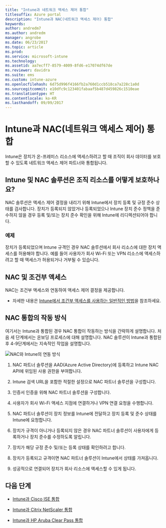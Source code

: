 ```yaml
---
title: "Intune과 네트워크 액세스 제어 통합"
titlesuffix: Azure portal
description: "Intune과 NAC(네트워크 액세스 제어) 통합"
keywords: 
author: andredm7
ms.author: andredm
manager: angrobe
ms.date: 06/23/2017
ms.topic: article
ms.prod: 
ms.service: microsoft-intune
ms.technology: 
ms.assetid: aa7ecff7-8579-4009-8fd6-e17074df67de
ms.reviewer: davidra
ms.suite: ems
ms.custom: intune-azure
ms.openlocfilehash: 6d75d996f4166fb2a760d1ccb518ca7a228c1a0d
ms.sourcegitcommit: e10dfc9c123401fabaaf5b487d459826c1510eae
ms.translationtype: HT
ms.contentlocale: ko-KR
ms.lasthandoff: 09/09/2017
---
```

# <a name="network-access-control-nac-integration-with-intune"></a>Intune과 NAC(네트워크 액세스 제어) 통합

Intune은 장치가 온-프레미스 리소스에 액세스하려고 할 때 조직이 회사 데이터를 보호할 수 있도록 네트워크 액세스 제어 파트너와 통합됩니다.

## <a name="how-do-intune-and-nac-solutions-help-protect-your-organization-resources"></a>Intune 및 NAC 솔루션은 조직 리소스를 어떻게 보호하나요?

NAC 솔루션은 액세스 제어 결정을 내리기 위해 Intune에서 장치 등록 및 규정 준수 상태를 검사합니다. 장치가 등록되지 않았거나 등록되었으나 Intune 장치 준수 정책을 준수하지 않을 경우 등록 및/또는 장치 준수 확인을 위해 Intune에 리디렉션되어야 합니다.

### <a name="example"></a>예제

장치가 등록되었으며 Intune 규격인 경우 NAC 솔루션에서 회사 리소스에 대한 장치 액세스를 허용해야 합니다. 예를 들어 사용자가 회사 Wi-Fi 또는 VPN 리소스에 액세스하려고 할 때 액세스가 허용되거나 거부될 수 있습니다.

## <a name="nac-and-conditional-access"></a>NAC 및 조건부 액세스

NAC는 조건부 액세스와 연동하여 액세스 제어 결정을 제공합니다.

- 자세한 내용은 [Intune에서 조건부 액세스를 사용하는 일반적인 방법](conditional-access-intune-common-ways-use.md)을 참조하세요.

## <a name="how-the-nac-integration-works"></a>NAC 통합의 작동 방식

여기서는 Intune과 통합된 경우 NAC 통합이 작동하는 방식을 간략하게 설명합니다. 처음 세 단계에서는 온보딩 프로세스에 대해 설명합니다. NAC 솔루션이 Intune과 통합된 후 4-9단계에서는 지속적인 작업을 설명합니다.

![NAC와 Intune의 연동 방식](./media/ca-intune-common-ways-2.png)

1.  NAC 파트너 솔루션을 AAD(Azure Active Directory)에 등록하고 Intune NAC API에 위임된 사용 권한을 부여합니다.

2.  Intune 검색 URL을 포함한 적절한 설정으로 NAC 파트너 솔루션을 구성합니다.

3.  인증서 인증을 위해 NAC 파트너 솔루션을 구성합니다.

4.  사용자가 회사 Wi-Fi 액세스 지점에 연결하거나 VPN 연결 요청을 수행합니다.

5.  NAC 파트너 솔루션이 장치 정보를 Intune에 전달하고 장치 등록 및 준수 상태를 Intune에 요청합니다.

6.  장치가 규격이 아니거나 등록되지 않은 경우 NAC 파트너 솔루션이 사용자에게 등록하거나 장치 준수를 수정하도록 알립니다.

7.  장치가 해당 규정 준수 및/또는 등록 상태를 확인하려고 합니다.

8.  장치가 등록되고 규격이면 NAC 파트너 솔루션이 Intune에서 상태를 가져옵니다.

9.  성공적으로 연결되어 장치가 회사 리소스에 액세스할 수 있게 됩니다.

## <a name="next-steps"></a>다음 단계

-   [Intune과 Cisco ISE 통합](http://www.cisco.com/c/en/us/td/docs/security/ise/2-1/admin_guide/b_ise_admin_guide_21/b_ise_admin_guide_20_chapter_01000.html)

-   [Intune과 Citrix NetScaler 통합](http://docs.citrix.com/en-us/netscaler-gateway/12/microsoft-intune-integration/configuring-network-access-control-device-check-for-netscaler-gateway-virtual-server-for-single-factor-authentication-deployment.html)

-   [Intune과 HP Aruba Clear Pass 통합](https://support.arubanetworks.com/Documentation/tabid/77/DMXModule/512/Command/Core_Download/Default.aspx?EntryId=23757)
